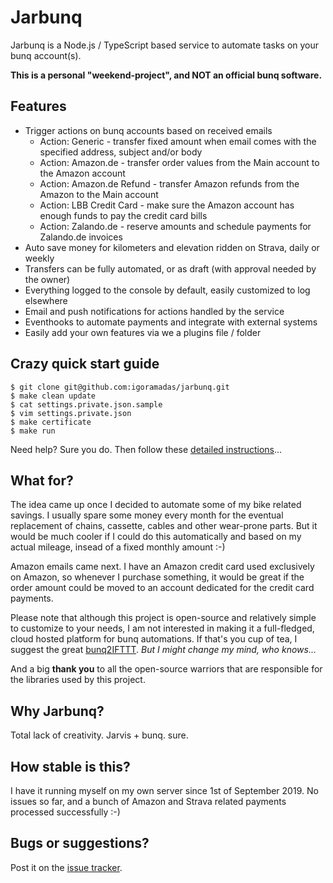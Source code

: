 # Jarbunq

Jarbunq is a Node.js / TypeScript based service to automate tasks on your bunq account(s).

**This is a personal "weekend-project", and NOT an official bunq software.**

## Features

- Trigger actions on bunq accounts based on received emails
    - Action: Generic - transfer fixed amount when email comes with the specified address, subject and/or body
    - Action: Amazon.de - transfer order values from the Main account to the Amazon account
    - Action: Amazon.de Refund - transfer Amazon refunds from the Amazon to the Main account
    - Action: LBB Credit Card - make sure the Amazon account has enough funds to pay the credit card bills
    - Action: Zalando.de - reserve amounts and schedule payments for Zalando.de invoices
- Auto save money for kilometers and elevation ridden on Strava, daily or weekly
- Transfers can be fully automated, or as draft (with approval needed by the owner)
- Everything logged to the console by default, easily customized to log elsewhere
- Email and push notifications for actions handled by the service
- Eventhooks to automate payments and integrate with external systems
- Easily add your own features via we a plugins file / folder

## Crazy quick start guide

    $ git clone git@github.com:igoramadas/jarbunq.git
    $ make clean update
    $ cat settings.private.json.sample
    $ vim settings.private.json
    $ make certificate
    $ make run

Need help? Sure you do. Then follow these [detailed instructions](https://github.com/igoramadas/jarbunq/wiki/Downloading-the-code)...

## What for?

The idea came up once I decided to automate some of my bike related savings. I usually spare some money every month for the eventual replacement of chains, cassette, cables and other wear-prone parts. But it would be much cooler if I could do this automatically and based on my actual mileage, insead of a fixed monthly amount :-)

Amazon emails came next. I have an Amazon credit card used exclusively on Amazon, so whenever I purchase something, it would be great if the order amount could be moved to an account dedicated for the credit card payments.

Please note that although this project is open-source and relatively simple to customize to your needs, I am not interested in making it a full-fledged, cloud hosted platform for bunq automations. If that's you cup of tea, I suggest the great [bunq2IFTTT](https://github.com/woudt/bunq2ifttt/). *But I might change my mind, who knows...*

And a big **thank you** to all the open-source warriors that are responsible for the libraries used by this project.

## Why Jarbunq?

Total lack of creativity. Jarvis + bunq.
sure.
## How stable is this?

I have it running myself on my own server since 1st of September 2019. No issues so far, and a bunch of Amazon and Strava related payments processed successfully :-)

## Bugs or suggestions?

Post it on the [issue tracker](https://github.com/igoramadas/jarbunq/issues).
